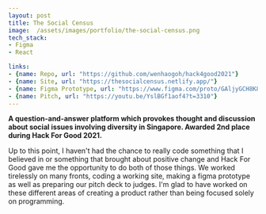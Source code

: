 ```yaml
---
layout: post
title: The Social Census
image:  /assets/images/portfolio/the-social-census.png
tech_stack: 
- Figma
- React

links:
- {name: Repo, url: "https://github.com/wenhaogoh/hack4good2021"}
- {name: Site, url: "https://thesocialcensus.netlify.app/"}
- {name: Figma Prototype, url: "https://www.figma.com/proto/GAljyGCH8K8ykz724GT8OG/The-social-census?node-id=1%3A3&scaling=min-zoom"}
- {name: Pitch, url: "https://youtu.be/YslBGf1aof4?t=3310"}
---
```


**A question-and-answer platform which provokes thought and discussion about
social issues involving diversity in Singapore. Awarded 2nd place during Hack
For Good 2021.**

Up to this point, I haven't had the chance to really code something that I believed in or something that brought about positive change and Hack For Good gave me the opportunity to do both of those things. We worked tirelessly on many fronts, coding a working site, making a figma prototype as well as preparing our pitch deck to judges. I'm glad to have worked on these different areas of creating a product rather than being focused solely on programming.